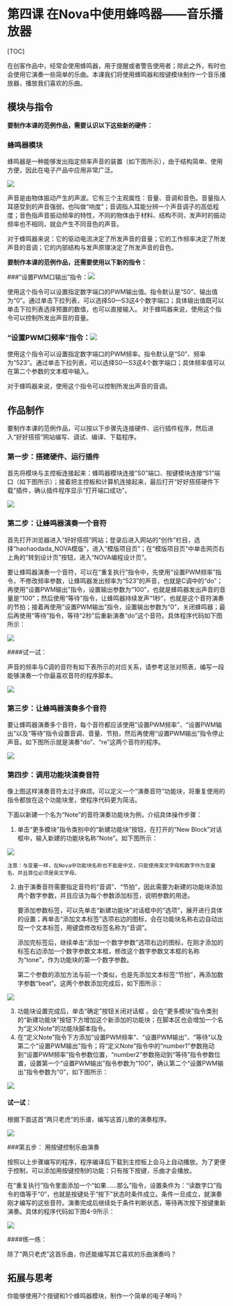 # 第四课 在Nova中使用蜂鸣器——音乐播放器

[TOC]

在创客作品中，经常会使用蜂鸣器，用于提醒或者警告使用者；除此之外，有时也会使用它演奏一些简单的乐曲。本课我们将使用蜂鸣器和按键模块制作一个音乐播放器，播放我们喜欢的乐曲。



## 模块与指令

**要制作本课的范例作品，需要认识以下这些新的硬件：**

### 蜂鸣器模块

蜂鸣器是一种能够发出指定频率声音的装置（如下图所示），由于结构简单、使用方便，因此在电子产品中应用非常广泛。

![](img/4-1.png)

声音是由物体振动产生的声波。它有三个主观属性：音量、音调和音色。音量指人耳感受到的声音强弱，也叫做“响度”；音调指人耳能分辨一个声音调子的高低程度；音色指声音振动频率的特性，不同的物体由于材料、结构不同，发声时的振动频率也不相同，就会产生不同音色的声音。

对于蜂鸣器来说：它的驱动电流决定了所发声音的音量；它的工作频率决定了所发声音的音调；它的内部结构与发声原理决定了所发声音的音色。



**要制作本课的范例作品，还需要使用以下新的指令：**

###“设置PWM口输出”指令：![](img/4a.png)

使用这个指令可以设置指定数字端口的PWM输出值。指令默认是“S0”、输出值为“0”。通过单击下拉列表，可以选择S0—S3这4个数字端口；具体输出值既可以单击下拉列表选择预置的数值，也可以直接输入。
对于蜂鸣器来说，使用这个指令可以控制所发出声音的音量。



### “设置PWM口频率”指令：![](img/4b.png)

使用这个指令可以设置指定数字端口的PWM频率。指令默认是“S0”、频率为“523”。通过单击下拉列表，可以选择S0—S3这4个数字端口；具体频率值可以在第二个参数的文本框中输入。

对于蜂鸣器来说，使用这个指令可以控制所发出声音的音调。



## 作品制作

要制作本课的范例作品，可以按以下步骤先连接硬件、运行插件程序，然后进入“好好搭搭”网站编写、调试、编译、下载程序。



### 第一步：搭建硬件、运行插件

首先将模块与主控板连接起来：蜂鸣器模块连接“S0”端口、按键模块连接“S1”端口（如下图所示）；接着把主控板和计算机连接起来，最后打开“好好搭搭硬件下载”插件，确认插件程序显示“打开端口成功”。

![](img/4-2.png)



### 第二步：让蜂鸣器演奏一个音符

首先打开浏览器进入“好好搭搭”网站；登录后进入网站的“创作”栏目，选择“haohaodada_NOVA模版”，进入“模版项目页”；在“模版项目页”中单击网页右上角的“转到设计页”按钮，进入“NOVA编程设计页”。

要让蜂鸣器演奏一个音符，可以在“重复执行”指令中，先使用“设置PWM频率”指令，不修改频率参数，让蜂鸣器发出频率为“523”的声音，也就是C调中的“do”；再使用“设置PWM输出”指令，设置输出参数为“100”，也就是蜂鸣器发出声音的音量是“100”；然后使用“等待”指令，让蜂鸣器持续发声“1秒”，也就是这个音符演奏的节拍；接着再使用“设置PWM输出”指令，设置输出参数为“0”，关闭蜂鸣器；最后再使用“等待”指令，等待“2秒”后重新演奏“do”这个音符。具体程序代码如下图所示：

![](img/4-3.png)

 ####试一试：

 声音的频率与C调的音符有如下表所示的对应关系，请参考这张对照表，编写一段能够演奏一个你最喜欢音符的程序脚本。

![](img/4-3-5.png)



### 第三步：让蜂鸣器演奏多个音符

要让蜂鸣器演奏多个音符，每个音符都应该使用“设置PWM频率”、“设置PWM输出”以及“等待”指令设置音调、音量、节拍，然后再使用“设置PWM输出”指令停止声音。如下图所示就是演奏“do”、“re”这两个音符的程序。

![](img/4-4.png)



### 第四步：调用功能块演奏音符

像上图这样演奏音符太过于麻烦。可以定义一个“演奏音符”功能块，将重复使用的指令都放在这个功能块里，使程序代码更为简洁。

下面以新建一个名为“Note”的音符演奏功能块为例，介绍具体操作步骤：

1. 单击“更多模块”指令类别中的“新建功能块”按钮，在打开的“New Block”对话框中，输入新建的功能块名称“Note”。如下图所示：

![](img/4-5.png)

```
注意：与变量一样，在Nova中功能块名称也不能是中文，只能使用英文字母和数字作为变量名、并且首位必须是英文字母。
```

2. 由于演奏音符需要指定音符的“音调”、“节拍”，因此需要为新建的功能块添加两个数字参数，并且应该为每个参数添加标签，说明参数的用途。

   要添加参数标签，可以先单击“新建功能块”对话框中的“选项”，展开进行具体的设置；再单击“添加文本标签”选项右边的图标，会在功能块名称右边自动出现一个文本标签，用键盘修改标签名称为“音调”。

   添加完标签后，继续单击“添加一个数字参数”选项右边的图标，在刚才添加的标签右边添加一个数字参数文本框，修改这个数字参数文本框的名称为“tone”，作为功能块的第一个数字参数。

   第二个参数的添加方法与前一个类似，也是先添加文本标签“节拍”，再添加数字参数“beat”。这两个参数添加完成后，如下图所示：

![](img/4-6.png)

3. 功能块设置完成后，单击“确定”按钮关闭对话框 。会在“更多模块”指令类别的“新建功能块”按钮下方增加这个新添加的功能块；在脚本区也会增加一个名为“定义Note”的功能块脚本指令。
4. 在“定义Note”指令下方添加“设置PWM频率”、“设置PWM输出”、“等待”以及第二个“设置PWM输出”指令；将“定义Note”指令中的“number1”参数拖动到“设置PWM频率”指令参数位置，“number2”参数拖动到“等待”指令参数位置，设置第一个“设置PWM输出”指令参数为“100”，确认第二个“设置PWM输出”指令参数为“0”，如下图所示：

![](img/4-7.png)



 #### 试一试：

 根据下面这首“两只老虎”的乐谱，编写这首儿歌的演奏程序。

![](img/4-8-5.png)



###第五步： 用按键控制乐曲演奏                       	 

按照以上步骤编写的程序，程序编译后下载到主控板上会马上自动播放。为了更便于控制，可以添加用按键控制的功能：只有按下按键，乐曲才会播放。

在“重复执行”指令里面添加一个“如果……那么”指令，设置条件为：“读数字口”指令的值等于“0”，也就是按键处于“按下”状态时条件成立。条件一旦成立，就演奏刚才编写的这些音符。演奏完成后继续处于条件判断状态，等待再次按下按键重新演奏。具体的程序代码如下图4-9所示：

![](img/4-9.png)



 ####练一练：

 除了“两只老虎”这首乐曲，你还能编写其它喜欢的乐曲演奏吗？



## 拓展与思考

你能够使用7个按键和1个蜂鸣器模块，制作一个简单的电子琴吗？